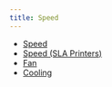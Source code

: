 ```yaml
---
title: Speed
---
```


* [Speed](speed)
* [Speed (SLA Printers)](sla-speed)
* [Fan](fan)
* [Cooling](cooling)